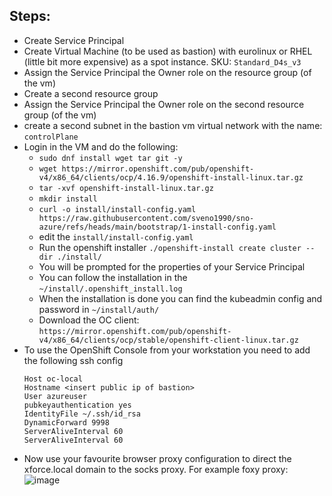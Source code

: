 ## Steps:

- Create Service Principal
- Create Virtual Machine (to be used as bastion) with eurolinux or RHEL (little bit more expensive) as a spot instance.
  SKU: `Standard_D4s_v3`
- Assign the Service Principal the Owner role on the resource group (of the vm)
- Create a second resource group
- Assign the Service Principal the Owner role on the second resource group (of the vm)
- create a second subnet in the bastion vm virtual network with the name: `controlPlane`
- Login in the VM and do the following:
  - `sudo dnf install wget tar git -y `
  - `wget https://mirror.openshift.com/pub/openshift-v4/x86_64/clients/ocp/4.16.9/openshift-install-linux.tar.gz`
  - `tar -xvf openshift-install-linux.tar.gz`
  - `mkdir install`
  - `curl -o install/install-config.yaml https://raw.githubusercontent.com/sveno1990/sno-azure/refs/heads/main/bootstrap/1-install-config.yaml`
  - edit the `install/install-config.yaml`
  - Run the openshift installer `./openshift-install create cluster --dir ./install/`
  - You will be prompted for the properties of your Service Principal
  - You can follow the installation in the `~/install/.openshift_install.log`
  - When the installation is done you can find the kubeadmin config and password in `~/install/auth/`
  - Download the OC client: `https://mirror.openshift.com/pub/openshift-v4/x86_64/clients/ocp/stable/openshift-client-linux.tar.gz`
- To use the OpenShift Console from your workstation you need to add the following ssh config
  ```
  Host oc-local
  Hostname <insert public ip of bastion>
  User azureuser
  pubkeyauthentication yes
  IdentityFile ~/.ssh/id_rsa
  DynamicForward 9998
  ServerAliveInterval 60
  ServerAliveInterval 60
  ```
- Now use your favourite browser proxy configuration to direct the xforce.local domain to the socks proxy. For example foxy proxy:
![image](https://github.com/user-attachments/assets/64f8c8bb-66c0-47f4-95fa-ca545067d98f)

